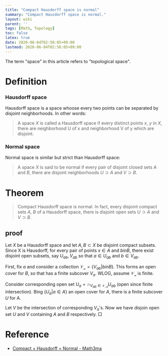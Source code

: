 ```yaml
---
title: "Compact Hausdorff space is normal"
summary: "Compact Hausdorff space is normal."
layout: wiki
parent: ''
tags: [Math, Topology]
toc: false
latex: true
date: 2020-06-04T02:58:05+09:00
lastmod: 2020-06-04T02:58:05+09:00
---
```

The term "space" in this article refers to "topological space".

# Definition
### Hausdorff space
Hausdorff space is a space whoose every two points can be separated by disjoint neighborhoods. In other words:
> A space $X$ is called a Hausdorff space if every distinct points $x$, $y$ in $X$, there are neighborhood U of x and neighborhood V of y which are disjoint.

### Normal space
Normal space is similar but strict than Hausdorff space:

> A space $X$ is said to be normal if every pair of disjoint closed sets $A$ and $B$, there are disjoint neighborhoods $U \supset A$ and $V \supset B$.

# Theorem
> Compact Hausdorff space is normal. In fact, every disjoint compact sets $A$, $B$ of a Hausdorff space, there is disjoint open sets $U \supset A$ and $V \supset B$.

## proof
Let $X$ be a Hausdorff space and let $A, B \subset X$ be disjoint compact subsets. Since X is Hausdorff, for every pair of points $x \in A$ and $b in B$, there exist disjoint open subsets, say $U_{ab}, V_{ab}$ so that $a \in U_{ab}$ and $b \in V_{ab}$.

First, fix $a$ and consider a collection $\mathcal{V_a} = \{V_{ab} | b in B\}$. This forms an open cover for $B$, so that has a finite subcover $V_a$. WLOG, assume $\mathcal{V_a}$ is finite.

Consider corresponding open set $U_{a} = \cap_{V_{ab} \in \mathcal{V_A}} U_{ab}$ (open since finite intersection). Bing $\{U_a | a \in A\}$ an open cover for $A$, there is a finite subcover $U$ for A.

Let $V$ be the intersection of corresponding $V_a$'s. Now we have disjoin open set $U$ and $V$ containing $A$ and $B$ respectively. □

# Reference
* [Compact + Hausdorff = Normal - Math3ma](https://www.math3ma.com/blog/compact-hausdorff-normal)
